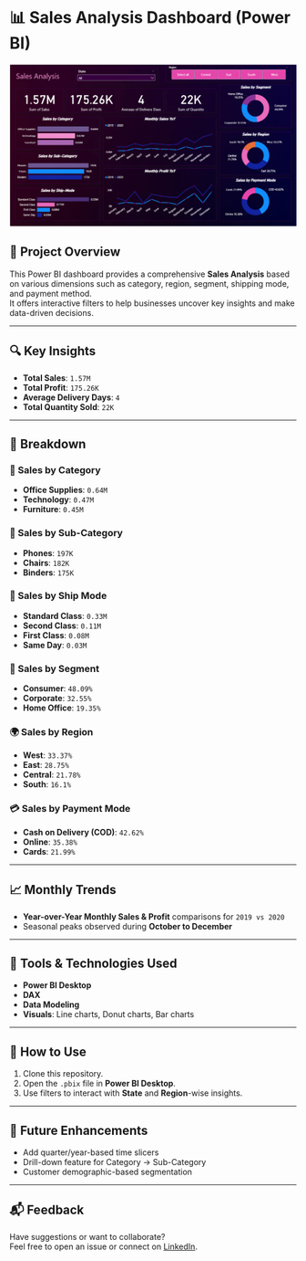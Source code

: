 # 📊 Sales Analysis Dashboard (Power BI)

![Sales Analysis Dashboard](https://github.com/GarimaSingh0109/SuperMart-Sales-Analysis/blob/main/Screenshot%202025-07-26%20130938.png)

## 💼 Project Overview

This Power BI dashboard provides a comprehensive **Sales Analysis** based on various dimensions such as category, region, segment, shipping mode, and payment method.  
It offers interactive filters to help businesses uncover key insights and make data-driven decisions.

---

## 🔍 Key Insights

- **Total Sales**: `1.57M`  
- **Total Profit**: `175.26K`  
- **Average Delivery Days**: `4`  
- **Total Quantity Sold**: `22K`

---

## 📂 Breakdown

### 📁 Sales by Category
- **Office Supplies**: `0.64M`
- **Technology**: `0.47M`
- **Furniture**: `0.45M`

### 🧩 Sales by Sub-Category
- **Phones**: `197K`
- **Chairs**: `182K`
- **Binders**: `175K`

### 🚚 Sales by Ship Mode
- **Standard Class**: `0.33M`
- **Second Class**: `0.11M`
- **First Class**: `0.08M`
- **Same Day**: `0.03M`

### 👥 Sales by Segment
- **Consumer**: `48.09%`
- **Corporate**: `32.55%`
- **Home Office**: `19.35%`

### 🌍 Sales by Region
- **West**: `33.37%`
- **East**: `28.75%`
- **Central**: `21.78%`
- **South**: `16.1%`

### 💳 Sales by Payment Mode
- **Cash on Delivery (COD)**: `42.62%`
- **Online**: `35.38%`
- **Cards**: `21.99%`

---

## 📈 Monthly Trends

- **Year-over-Year Monthly Sales & Profit** comparisons for `2019 vs 2020`
- Seasonal peaks observed during **October to December**

---

## 🧠 Tools & Technologies Used

- **Power BI Desktop**
- **DAX**
- **Data Modeling**
- **Visuals**: Line charts, Donut charts, Bar charts

---

## 🔗 How to Use

1. Clone this repository.
2. Open the `.pbix` file in **Power BI Desktop**.
3. Use filters to interact with **State** and **Region**-wise insights.

---

## 🚀 Future Enhancements

- Add quarter/year-based time slicers
- Drill-down feature for Category → Sub-Category
- Customer demographic-based segmentation

---

## 📬 Feedback

Have suggestions or want to collaborate?  
Feel free to open an issue or connect on [LinkedIn](www.linkedin.com/in/garima-singh-279014264).

